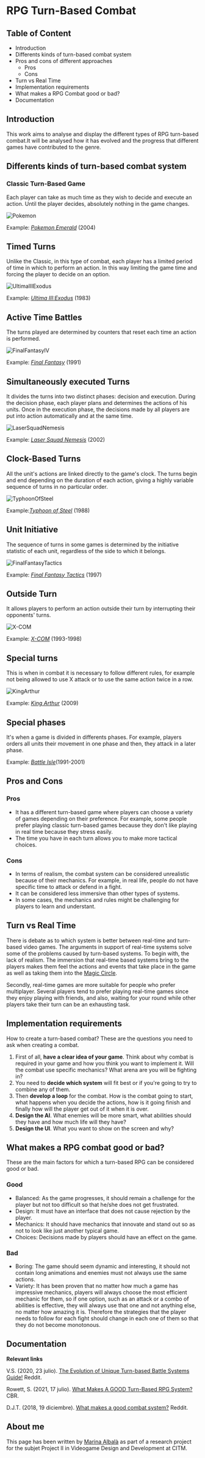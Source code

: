 # RPG Turn-Based Combat
## Table of Content
- Introduction
- Differents kinds of turn-based combat system
- Pros and cons of different approaches
  -  Pros
  -  Cons
- Turn vs Real Time
- Implementation requirements
- What makes a RPG Combat good or bad?
- Documentation

## Introduction
This work aims to analyse and display the different types of RPG turn-based combat.It will be analysed how it has evolved and the progress that different games have contributed to the genre.

## Differents kinds of turn-based combat system
### Classic Turn-Based Game
Each player can take as much time as they wish to decide and execute an action. Until the player decides, absolutely nothing in the game changes.

![Pokemon](https://user-images.githubusercontent.com/70697960/155571529-78006905-948d-4632-8309-20bc0511a25c.gif)

Example: [_Pokemon Emerald_](https://bulbapedia.bulbagarden.net/wiki/Pok%C3%A9mon_Emerald_Version) (2004)

## Timed Turns
Unlike the Classic, in this type of combat, each player has a limited period of time in which to perform an action. In this way limiting the game time and forcing the player to decide on an option.

![UltimaIIIExodus](https://user-images.githubusercontent.com/70697960/155572973-db3a05cb-9e8a-43a6-8de2-9b7d0ef53eda.png)

Example: [_Ultima III:Exodus_](https://wiki.ultimacodex.com/wiki/Ultima_III:_Exodus) (1983)

## Active Time Battles
The turns played are determined by counters that reset each time an action is performed.

![FinalFantasyIV](https://user-images.githubusercontent.com/70697960/155573658-72734b0c-a9d5-4988-972f-e7276857a2b7.gif)

Example: [_Final Fantasy_](https://en.wikipedia.org/wiki/Final_Fantasy_IV) (1991)

## Simultaneously executed Turns
It divides the turns into two distinct phases: decision and execution. During the decision phase, each player plans and determines the actions of his units.  Once in the execution phase, the decisions made by all players are put into action automatically and at the same time.

![LaserSquadNemesis](https://user-images.githubusercontent.com/70697960/155611665-ce9a5179-5e70-41b7-b0e5-c0b1249d733c.jpg)

Example: [_Laser Squad Nemesis_](https://www.old-games.com/download/9175/laser-squad-nemesis) (2002)

## Clock-Based Turns
All the unit's actions are linked directly to the game's clock. The turns begin and end depending on the duration of each action, giving a highly variable sequence of turns in no particular order.

![TyphoonOfSteel](https://user-images.githubusercontent.com/70697960/155611181-606f4c1d-2a56-423e-aa4e-994a96e5a72c.png)

Example:[_Typhoon of Steel_](https://en.wikipedia.org/wiki/Typhoon_of_Steel_(video_game)) (1988)

## Unit Initiative
The sequence of turns in some games is determined by the initiative statistic of each unit, regardless of the side to which it belongs.

![FinalFantasyTactics](https://user-images.githubusercontent.com/70697960/155609920-5dd09e10-d3e1-481c-91b5-59fef4542dda.jpg)

Example: [_Final Fantasy Tactics_](https://finalfantasy.fandom.com/wiki/Final_Fantasy_Tactics) (1997)
## Outside Turn
It allows players to perform an action outside their turn by interrupting their opponents' turns.

![X-COM](https://user-images.githubusercontent.com/70697960/155574420-f5a47170-38c6-4946-907c-b4fb84f8b54f.jpg)

Example: [_X-COM_](https://xcom.com/es-ES/) (1993-1998)
## Special turns
This is when in combat it is necessary to follow different rules, for example not being allowed to use X attack or to use the same action twice in a row.

![KingArthur](https://user-images.githubusercontent.com/70697960/155574594-2c6d1164-8436-4d6d-bdef-631d8f39a5fb.jpg)

Example: [_King Arthur_](https://en.wikipedia.org/wiki/King_Arthur:_The_Role-Playing_Wargame) (2009)
## Special phases
It's when a game is divided in differents phases. For example, players orders all units their movement in one phase and then, they attack in a later phase.

Example:  [_Battle Isle_](https://www.youtube.com/watch?v=73N6s0V_3lU)(1991-2001)

## Pros and Cons
### Pros
- It has a different turn-based game where players can choose a variety of games depending on their preference. For example, some people prefer playing classic turn-based games because they don't like playing in real time because they stress easily.
- The time you have in each turn allows you to make more tactical choices.
### Cons
- In terms of realism, the combat system can be considered unrealistic because of their mechanics. For example, in real life, people do not have specific time to attack or defend in a fight.
- It can be considered less immersive than other types of systems.
- In some cases, the mechanics and rules might be challenging for players to learn and understant.

## Turn vs Real Time
There is debate as to which system is better between real-time and turn-based video games. The arguments in support of real-time systems solve some of the problems caused by turn-based systems.
To begin with, the lack of realism. The immersion that real-time based systems bring to the players makes them feel the actions and events that take place in the game as well as taking them into the [Magic Circle](https://en.wikipedia.org/wiki/Magic_circle_(virtual_worlds)).

Secondly, real-time games are more suitable for people who prefer multiplayer. Several players tend to prefer playing real-time games since they enjoy playing with friends, and also, waiting for your round while other players take their turn can be an exhausting task. 

## Implementation requirements
How to create a turn-based combat? These are the questions you need to ask when creating a combat.
1. First of all, **have a clear idea of your game**. Think about why combat is required in your game and how you think you want to implement it. Will the combat use specific mechanics? What arena are you will be fighting in?
2. You need to **decide which system** will fit best or if you're going to try to combine any of them.
3. Then **develop a loop** for the combat. How is the combat going to start, what happens when you decide the actions, how is it going finish and finally how will the player get out of it when it is over.
4. **Design the AI**. What enemies will be more smart, what abilities should they have and how much life will they have?
5. **Design the UI**. What you want to show on the screen and why?

## What makes a RPG combat good or bad?

These are the main factors for which a turn-based RPG can be considered good or bad.
### Good
- Balanced: As the game progresses, it should remain a challenge for the player but not too difficult so that he/she does not get frustrated.
- Design: It must have an interface that does not cause rejection by the player.
- Mechanics: It should have mechanics that innovate and stand out so as not to look like just another typical game.
- Choices: Decisions made by players should have an effect on the game.

### Bad

- Boring: The game should seem dynamic and interesting, it should not contain long animations and enemies must not always use the same actions.
- Variety: It has been proven that no matter how much a game has impressive mechanics, players will always choose the most efficient mechanic for them, so if one option, such as an attack or a combo of abilities is effective, they will always use that one and not anything else, no matter how amazing it is. Therefore the strategies that the player needs to follow for each fight should change in each one of them so that they do not become monotonous.

## Documentation

**Relevant links**

V.S. (2020, 23 julio). [The Evolution of Unique Turn-based Battle Systems Guide!](https://www.reddit.com/r/JRPG/comments/hwdk8p/the_evolution_of_unique_turnbased_battle_systems/) Reddit. 

Rowett, S. (2021, 17 julio). [What Makes A GOOD Turn-Based RPG System?](https://www.cbr.com/jrpgs-turn-based-systems/) CBR. 

D.J.T. (2018, 19 diciembre). [What makes a good combat system?](https://www.reddit.com/r/RPGdesign/comments/a7nz7i/what_makes_a_good_combat_system/) Reddit.
## About me

This page has been written by [Marina Albalà](https://github.com/Vizalt) as part of a research project for the subjet Project II in Videogame Design and Development at CITM.
